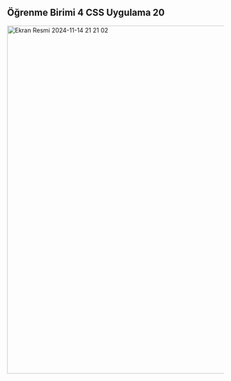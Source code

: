 ## Öğrenme Birimi 4 CSS Uygulama 20
<img width="808" alt="Ekran Resmi 2024-11-14 21 21 02" src="https://github.com/user-attachments/assets/f14e1b57-35f0-459a-b7ca-44605be0e382">
